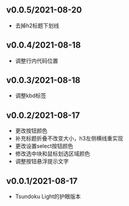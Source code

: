 ## v0.0.5/2021-08-20

* 去掉h2标题下划线

## v0.0.4/2021-08-18

* 调整行内代码位置


## v0.0.3/2021-08-18

* 调整kbd标签

## v0.0.2/2021-08-17

* 更改按钮颜色
* 补充标题折叠不改变大小，h3左侧横线重实现
* 更改设置select按钮颜色
* 修改选中块和鼠标划选区域颜色
* 调整按钮悬浮提示文字

## v0.0.1/2021-08-17

* Tsundoku Light的护眼版本

